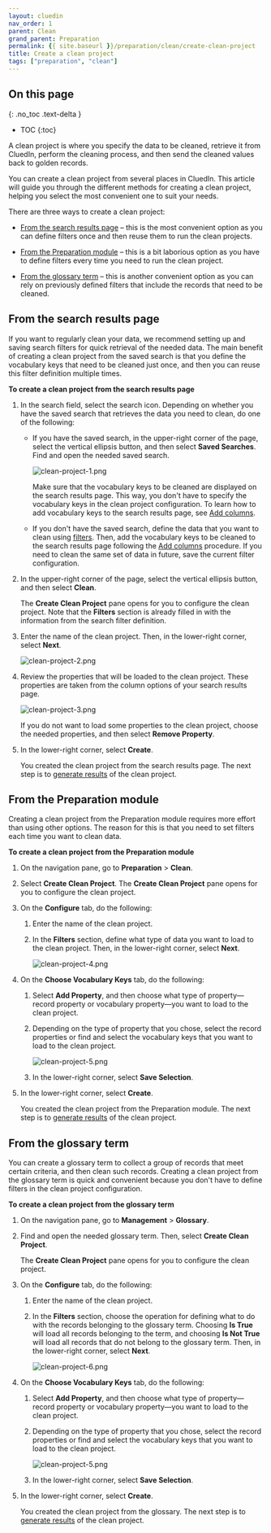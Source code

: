 ```yaml
---
layout: cluedin
nav_order: 1
parent: Clean
grand_parent: Preparation
permalink: {{ site.baseurl }}/preparation/clean/create-clean-project
title: Create a clean project
tags: ["preparation", "clean"]
---
```

## On this page
{: .no_toc .text-delta }
- TOC
{:toc}

A clean project is where you specify the data to be cleaned, retrieve it from CluedIn, perform the cleaning process, and then send the cleaned values back to golden records.

You can create a clean project from several places in CluedIn. This article will guide you through the different methods for creating a clean project, helping you select the most convenient one to suit your needs.

There are three ways to create a clean project:

- [From the search results page](#from-the-search-results-page) – this is the most convenient option as you can define filters once and then reuse them to run the clean projects.

- [From the Preparation module](#from-the-preparation-module) – this is a bit laborious option as you have to define filters every time you need to run the clean project.

- [From the glossary term](#from-the-glossary-term) – this is another convenient option as you can rely on previously defined filters that include the records that need to be cleaned.

## From the search results page

If you want to regularly clean your data, we recommend setting up and saving search filters for quick retrieval of the needed data. The main benefit of creating a clean project from the saved search is that you define the vocabulary keys that need to be cleaned just once, and then you can reuse this filter definition multiple times.

**To create a clean project from the search results page**

1. In the search field, select the search icon. Depending on whether you have the saved search that retrieves the data you need to clean, do one of the following:

    - If you have the saved search, in the upper-right corner of the page, select the vertical ellipsis button, and then select **Saved Searches**. Find and open the needed saved search.

        ![clean-project-1.png](../../assets/images/preparation/clean/clean-project-1.png)

        Make sure that the vocabulary keys to be cleaned are displayed on the search results page. This way, you don't have to specify the vocabulary keys in the clean project configuration. To learn how to add vocabulary keys to the search results page, see [Add columns](/key-terms-and-features/search#add-columns).

    - If you don't have the saved search, define the data that you want to clean using [filters](/key-terms-and-features/filters). Then, add the vocabulary keys to be cleaned to the search results page following the [Add columns](/key-terms-and-features/search#add-columns) procedure. If you need to clean the same set of data in future, save the current filter configuration.

1. In the upper-right corner of the page, select the vertical ellipsis button, and then select **Clean**.

    The **Create Clean Project** pane opens for you to configure the clean project. Note that the **Filters** section is already filled in with the information from the search filter definition.

1. Enter the name of the clean project. Then, in the lower-right corner, select **Next**.

    ![clean-project-2.png](../../assets/images/preparation/clean/clean-project-2.png)

1. Review the properties that will be loaded to the clean project. These properties are taken from the column options of your search results page.

    ![clean-project-3.png](../../assets/images/preparation/clean/clean-project-3.png)

    If you do not want to load some properties to the clean project, choose the needed properties, and then select **Remove Property**.

1. In the lower-right corner, select **Create**.

    You created the clean project from the search results page. The next step is to [generate results](/preparation/clean/manage-clean-project#generate-results) of the clean project.

## From the Preparation module

Creating a clean project from the Preparation module requires more effort than using other options. The reason for this is that you need to set filters each time you want to clean data.

**To create a clean project from the Preparation module**

1. On the navigation pane, go to **Preparation** > **Clean**.

1. Select **Create Clean Project**. The **Create Clean Project** pane opens for you to configure the clean project.

1. On the **Configure** tab, do the following:

    1. Enter the name of the clean project.

    1. In the **Filters** section, define what type of data you want to load to the clean project. Then, in the lower-right corner, select **Next**.

        ![clean-project-4.png](../../assets/images/preparation/clean/clean-project-4.png)

1. On the **Choose Vocabulary Keys** tab, do the following:

    1. Select **Add Property**, and then choose what type of property—record property or vocabulary property—you want to load to the clean project.

    1. Depending on the type of property that you chose, select the record properties or find and select the vocabulary keys that you want to load to the clean project.

        ![clean-project-5.png](../../assets/images/preparation/clean/clean-project-5.png)

    1. In the lower-right corner, select **Save Selection**.

1. In the lower-right corner, select **Create**.

    You created the clean project from the Preparation module. The next step is to [generate results](/preparation/clean/manage-clean-project#generate-results) of the clean project.

## From the glossary term

You can create a glossary term to collect a group of records that meet certain criteria, and then clean such records. Creating a clean project from the glossary term is quick and convenient because you don't have to define filters in the clean project configuration.

**To create a clean project from the glossary term**

1. On the navigation pane, go to **Management** > **Glossary**.

1. Find and open the needed glossary term. Then, select **Create Clean Project**.

    The **Create Clean Project** pane opens for you to configure the clean project.

1. On the **Configure** tab, do the following:

    1. Enter the name of the clean project.

    1. In the **Filters** section, choose the operation for defining what to do with the records belonging to the glossary term. Choosing **Is True** will load all records belonging to the term, and choosing **Is Not True** will load all records that do not belong to the glossary term. Then, in the lower-right corner, select **Next**.

        ![clean-project-6.png](../../assets/images/preparation/clean/clean-project-6.png)

1. On the **Choose Vocabulary Keys** tab, do the following:
    
    1. Select **Add Property**, and then choose what type of property—record property or vocabulary property—you want to load to the clean project.

    1. Depending on the type of property that you chose, select the record properties or find and select the vocabulary keys that you want to load to the clean project.

        ![clean-project-5.png](../../assets/images/preparation/clean/clean-project-5.png)

    1. In the lower-right corner, select **Save Selection**.

1. In the lower-right corner, select **Create**.

    You created the clean project from the glossary. The next step is to [generate results](/preparation/clean/manage-clean-project#generate-results) of the clean project.